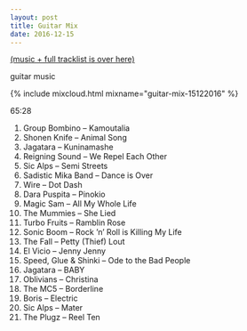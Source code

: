 ```yaml
---
layout: post
title: Guitar Mix
date: 2016-12-15
---
```


<a name="tracklist"></a>[(music + full tracklist is over here)](/2016/12/15/guitar-mix/#tracklist)

guitar music

<!-- more -->

{% include mixcloud.html mixname="guitar-mix-15122016" %}

65:28

1. Group Bombino – Kamoutalia
2. Shonen Knife – Animal Song
3. Jagatara – Kuninamashe
4. Reigning Sound – We Repel Each Other
5. Sic Alps – Semi Streets
6. Sadistic Mika Band – Dance is Over
7. Wire – Dot Dash
8. Dara Puspita – Pinokio
9. Magic Sam – All My Whole Life
10. The Mummies – She Lied
11. Turbo Fruits – Ramblin Rose
12. Sonic Boom – Rock ’n’ Roll is Killing My Life
13. The Fall – Petty (Thief) Lout
14. El Vicio – Jenny Jenny
15. Speed, Glue & Shinki – Ode to the Bad People
16. Jagatara – BABY
17. Oblivians – Christina
18. The MC5 – Borderline
19. Boris – Electric
20. Sic Alps – Mater
21. The Plugz – Reel Ten